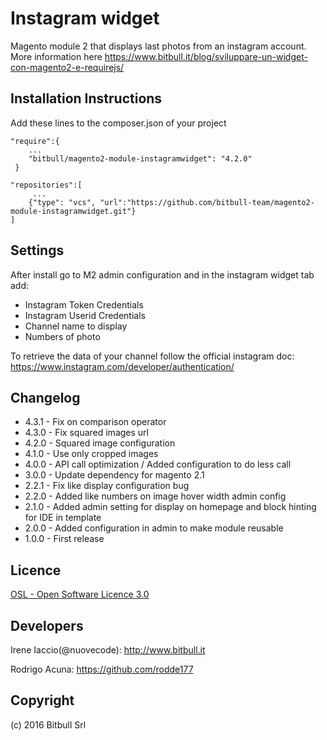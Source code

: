 # Instagram widget #

Magento module 2 that displays last photos from an instagram account. More information here https://www.bitbull.it/blog/sviluppare-un-widget-con-magento2-e-requirejs/

Installation Instructions
--------------------------
Add these lines to the composer.json of your project

```
"require":{
    ...
    "bitbull/magento2-module-instagramwidget": "4.2.0"
 }
 ```
 
 ```
 "repositories":[
      ...
     {"type": "vcs", "url":"https://github.com/bitbull-team/magento2-module-instagramwidget.git"}
 ]
```

Settings
--------

After install go to M2 admin configuration and in the instagram widget tab add:
 * Instagram Token Credentials
 * Instagram Userid Credentials
 * Channel name to display 
 * Numbers of photo 
 
To retrieve the data of your channel follow the official instagram doc: https://www.instagram.com/developer/authentication/

Changelog
----------

* 4.3.1 - Fix on comparison operator
* 4.3.0 - Fix squared images url
* 4.2.0 - Squared image configuration
* 4.1.0 - Use only cropped images
* 4.0.0 - API call optimization / Added configuration to do less call
* 3.0.0 - Update dependency for magento 2.1
* 2.2.1 - Fix like display configuration bug
* 2.2.0 - Added like numbers on image hover width admin config
* 2.1.0 - Added admin setting for display on homepage and block hinting for IDE in template
* 2.0.0 - Added configuration in admin to make module reusable
* 1.0.0 - First release


Licence
-------

[OSL - Open Software Licence 3.0](http://opensource.org/licenses/osl-3.0.php)


Developers
---------

Irene Iaccio(@nuovecode): http://www.bitbull.it

Rodrigo Acuna: https://github.com/rodde177


Copyright
---------
(c) 2016 Bitbull Srl
